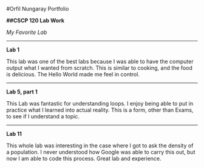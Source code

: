#Orfil Nungaray Portfolio

**##CSCP 120 Lab Work**

*My Favorite Lab*

---

**Lab 1**

This lab was one of the best labs because I was able to have the computer output what I wanted from scratch.  This is similar to cooking, and the food is delicious.  The Hello World made me feel in control.

---

**Lab 5, part 1**


This Lab was fantastic for understanding loops.  I enjoy being able to put in practice what I learned into actual reality.  This is a form, other than Exams, to see if I understand a topic.

---

**Lab 11**

This whole lab was interesting in the case where I got to ask the density of a population.  I never understood how Google was able to carry this out, but now I am able to code this process.  Great lab and experience.
